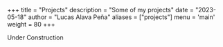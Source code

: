 +++
title = "Projects"
description = "Some of my projects"
date = "2023-05-18"
author = "Lucas Alava Peña"
aliases = ["projects"]
menu = 'main'
weight = 80
+++

Under Construction